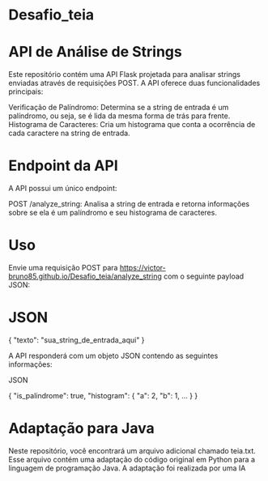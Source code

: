 # Desafio_teia

# API de Análise de Strings

Este repositório contém uma API Flask projetada para analisar strings enviadas através de requisições POST. A API oferece duas funcionalidades principais:

Verificação de Palíndromo: Determina se a string de entrada é um palíndromo, ou seja, se é lida da mesma forma de trás para frente.
Histograma de Caracteres: Cria um histograma que conta a ocorrência de cada caractere na string de entrada.


# Endpoint da API

A API possui um único endpoint:


POST /analyze_string: Analisa a string de entrada e retorna informações sobre se ela é um palíndromo e seu histograma de caracteres.

# Uso


Envie uma requisição POST para https://victor-bruno85.github.io/Desafio_teia/analyze_string com o seguinte payload JSON:


# JSON

{
    "texto": "sua_string_de_entrada_aqui"
}


A API responderá com um objeto JSON contendo as seguintes informações:

JSON

{
    "is_palindrome": true,
    "histogram": {
        "a": 2,
        "b": 1,
        ...
    }
}



# Adaptação para Java

Neste repositório, você encontrará um arquivo adicional chamado teia.txt. Esse arquivo contém uma adaptação do código original em Python para a linguagem de programação Java. A adaptação foi realizada por uma IA
